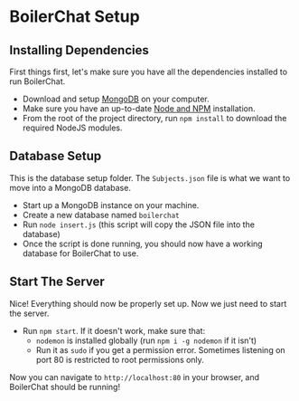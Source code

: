 # BoilerChat Setup

## Installing Dependencies

First things first, let's make sure you have all the dependencies installed to run BoilerChat.

- Download and setup [MongoDB](https://www.mongodb.com/download-center?jmp=nav#community) on your computer.
- Make sure you have an up-to-date [Node and NPM](https://nodejs.org/en/download/current/) installation.
- From the root of the project directory, run `npm install` to download the required NodeJS modules.

## Database Setup

This is the database setup folder. The `Subjects.json` file is what we want to move into a MongoDB database.

- Start up a MongoDB instance on your machine.
- Create a new database named `boilerchat`
- Run `node insert.js` (this script will copy the JSON file into the database)
- Once the script is done running, you should now have a working database for BoilerChat to use.

## Start The Server

Nice! Everything should now be properly set up. Now we just need to start the server.

- Run `npm start`. If it doesn't work, make sure that:
  - `nodemon` is installed globally (run `npm i -g nodemon` if it isn't)
  - Run it as `sudo` if you get a permission error. Sometimes listening on port 80 is restricted to root permissions only.

Now you can navigate to `http://localhost:80` in your browser, and BoilerChat should be running!
